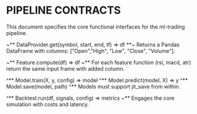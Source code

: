 # PIPELINE CONTRACTS

This document specifies the core functional interfaces for the ml-trading pipeline.

~** DataProvider.get(symbol, start, end, tf) => df 
**~
Returns a Pandas DataFrame with columns: ["Open","High", "Low", "Close", "Volume"].

~** Feature.compute(df) => df
~**
For each feature function (rsi, macd, atr) return the same input frame with added column.

^** Model.train(X, y, config) => model
^** Model.predict(model, X) => y
^** Model.save(model, path)
^**
Models must support jit_save from within.

^** Backtest.run(df, signals, config) => metrics
~**
Engages the core simulation with costs and latency.
